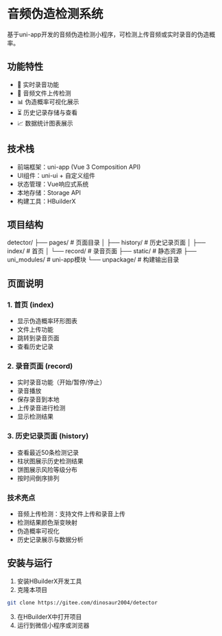 # 音频伪造检测系统

基于uni-app开发的音频伪造检测小程序，可检测上传音频或实时录音的伪造概率。

## 功能特性

- 🎤 实时录音功能
- 📁 音频文件上传检测
- 📊 伪造概率可视化展示
- ⏳ 历史记录存储与查看
- 📈 数据统计图表展示

## 技术栈

- 前端框架：uni-app (Vue 3 Composition API)
- UI组件：uni-ui + 自定义组件
- 状态管理：Vue响应式系统
- 本地存储：Storage API
- 构建工具：HBuilderX

## 项目结构
detector/
├── pages/                # 页面目录
│   ├── history/          # 历史记录页面
│   ├── index/            # 首页
│   └── record/           # 录音页面
├── static/               # 静态资源
├── uni_modules/          # uni-app模块
└── unpackage/            # 构建输出目录

## 页面说明

### 1. 首页 (index)

- 显示伪造概率环形图表
- 文件上传功能
- 跳转到录音页面
- 查看历史记录

### 2. 录音页面 (record)

- 实时录音功能（开始/暂停/停止）
- 录音播放
- 保存录音到本地
- 上传录音进行检测
- 显示检测结果

### 3. 历史记录页面 (history)

- 查看最近50条检测记录
- 柱状图展示历史检测结果
- 饼图展示风险等级分布
- 按时间倒序排列

### 技术亮点

- 音频上传检测：支持文件上传和录音上传
- 检测结果颜色渐变映射
- 伪造概率可视化
- 历史记录展示与数据分析

## 安装与运行

1. 安装HBuilderX开发工具
2. 克隆本项目
```bash
git clone https://gitee.com/dinosaur2004/detector
```
3. 在HBuilderX中打开项目
4. 运行到微信小程序或浏览器